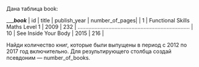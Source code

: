 Дана таблица book:

____________________________________book_________________________________
| id  |	title                           | publish_year | number_of_pages|
| 1   |	Functional Skills Maths Level 1	| 2009         | 232            |
.........................................................................
| 10  | See Inside Your Body            | 2015         | 216            |

Найди количество книг, которые были выпущены в период с 2012 по 2017 год включительно. Для результирующего столбца создай псевдоним — number_of_books.